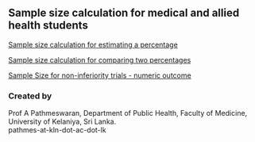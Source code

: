 ## Sample size calculation for medical and allied health students

[Sample size calculation for estimating a percentage](https://pathmes-uok.shinyapps.io/samplesize/)  

[Sample size calculation for comparing two percentages](https://pathmes-uok.shinyapps.io/ss200/)  

[Sample Size for non-inferiority trials - numeric outcome](https://pathmes-uok.shinyapps.io/noninf/)



### Created by

Prof A Pathmeswaran, Department of Public Health, Faculty of Medicine, University of Kelaniya, Sri Lanka.  
pathmes-at-kln-dot-ac-dot-lk
